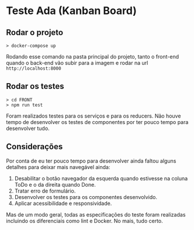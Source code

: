 # Teste Ada (Kanban Board)

## Rodar o projeto

```console
> docker-compose up
```
Rodando esse comando na pasta principal do projeto, tanto o front-end quando o back-end vão subir para a imagem e rodar na url `http://localhost:8000`

## Rodar os testes

```console
> cd FRONT
> npm run test
```
Foram realizados testes para os serviços e para os reducers. Não houve tempo de desenvolver os testes de componentes por ter pouco tempo para desenvolver tudo.

## Considerações

Por conta de eu ter pouco tempo para desenvolver ainda faltou alguns detalhes para deixar mais navegável ainda:
1. Desabilitar o botão navegador da esquerda quando estivesse na coluna ToDo e o da direita quando Done.
2. Tratar erro de formulário.
2. Desenvolver os testes para os componentes desenvolvido.
3. Aplicar acessibilidade e responsividade.

Mas de um modo geral, todas as especificações do teste foram realizadas incluindo os diferenciais como lint e Docker. No  mais, tudo certo.

  
